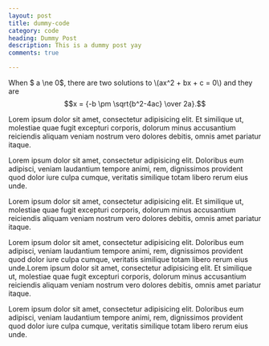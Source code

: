 ```yaml
---
layout: post
title: dummy-code
category: code
heading: Dummy Post
description: This is a dummy post yay
comments: true

---
```



When $ a \ne 0$, there are two solutions to \\(ax^2 + bx + c = 0\\) and they are
$$x = {-b \pm \sqrt{b^2-4ac} \over 2a}.$$ 


Lorem ipsum dolor sit amet, consectetur adipisicing elit. Et similique ut, molestiae quae fugit excepturi corporis, dolorum minus accusantium reiciendis aliquam veniam nostrum vero dolores debitis, omnis amet pariatur itaque.

Lorem ipsum dolor sit amet, consectetur adipisicing elit. Doloribus eum adipisci, veniam laudantium tempore animi, rem, dignissimos provident quod dolor iure culpa cumque, veritatis similique totam libero rerum eius unde.

Lorem ipsum dolor sit amet, consectetur adipisicing elit. Et similique ut, molestiae quae fugit excepturi corporis, dolorum minus accusantium reiciendis aliquam veniam nostrum vero dolores debitis, omnis amet pariatur itaque.

Lorem ipsum dolor sit amet, consectetur adipisicing elit. Doloribus eum adipisci, veniam laudantium tempore animi, rem, dignissimos provident quod dolor iure culpa cumque, veritatis similique totam libero rerum eius unde.Lorem ipsum dolor sit amet, consectetur adipisicing elit. Et similique ut, molestiae quae fugit excepturi corporis, dolorum minus accusantium reiciendis aliquam veniam nostrum vero dolores debitis, omnis amet pariatur itaque.

Lorem ipsum dolor sit amet, consectetur adipisicing elit. Doloribus eum adipisci, veniam laudantium tempore animi, rem, dignissimos provident quod dolor iure culpa cumque, veritatis similique totam libero rerum eius unde.